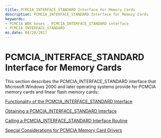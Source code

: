 ```yaml
---
title: PCMCIA_INTERFACE_STANDARD Interface for Memory Cards
description: PCMCIA_INTERFACE_STANDARD Interface for Memory Cards
keywords:
- PCMCIA WDK buses , PCMCIA_INTERFACE_STANDARD interface
- PCMCIA_INTERFACE_STANDARD
ms.date: 04/20/2017
---
```


# PCMCIA\_INTERFACE\_STANDARD Interface for Memory Cards





This section describes the PCMCIA\_INTERFACE\_STANDARD interface that Microsoft Windows 2000 and later operating systems provide for PCMCIA memory cards and linear flash memory cards:

[Functionality of the PCMCIA\_INTERFACE\_STANDARD Interface](./functionality-of-the-pcmcia-interface-standard-interface.md)

[Obtaining a PCMCIA\_INTERFACE\_STANDARD Interface](./obtaining-a-pcmcia-interface-standard-interface.md)

[Calling a PCMCIA\_INTERFACE\_STANDARD Interface Routine](./calling-a-pcmcia-interface-standard-interface-routine.md)

[Special Considerations for PCMCIA Memory Card Drivers](./special-considerations-for-pcmcia-memory-card-drivers.md)

 

